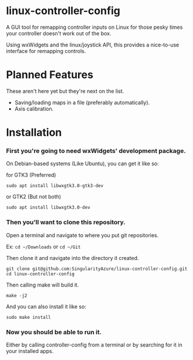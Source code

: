 # linux-controller-config
A GUI tool for remapping controller inputs on Linux for those pesky times your controller doesn't work out of the box.

Using wxWidgets and the linux/joystick API, this provides a nice-to-use interface for remapping controls.

# Planned Features
These aren't here yet but they're next on the list.
- Saving/loading maps in a file (preferably automatically).
- Axis calibration.


# Installation
### First you're going to need wxWidgets' development package.
On Debian-based systems (Like Ubuntu), you can get it like so:

for GTK3 (Preferred)
```
sudo apt install libwxgtk3.0-gtk3-dev
```
or GTK2 (But not both)
```
sudo apt install libwxgtk3.0-dev
```

### Then you'll want to clone this repository.
Open a terminal and navigate to where you put git repositories.

Ex: `cd ~/Downloads` or `cd ~/Git`

Then clone it and navigate into the directory it created.
```
git clone git@github.com:SingularityAzure/linux-controller-config.git
cd linux-controller-config
```
Then calling make will build it.
```
make -j2
```
And you can also install it like so:
```
sudo make install
```
### Now you should be able to run it.
Either by calling controller-config from a terminal or by searching for it in your installed apps.
